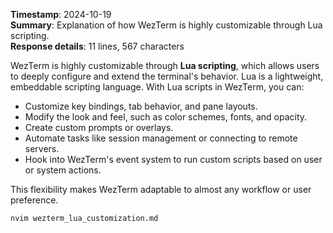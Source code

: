 **Timestamp**: 2024-10-19  
**Summary**: Explanation of how WezTerm is highly customizable through Lua scripting.  
**Response details**: 11 lines, 567 characters

WezTerm is highly customizable through **Lua scripting**, which allows users to deeply configure and extend the terminal's behavior. Lua is a lightweight, embeddable scripting language. With Lua scripts in WezTerm, you can:

- Customize key bindings, tab behavior, and pane layouts.
- Modify the look and feel, such as color schemes, fonts, and opacity.
- Create custom prompts or overlays.
- Automate tasks like session management or connecting to remote servers.
- Hook into WezTerm's event system to run custom scripts based on user or system actions.

This flexibility makes WezTerm adaptable to almost any workflow or user preference.

```bash
nvim wezterm_lua_customization.md
```
